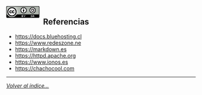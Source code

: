 <img src="../imagenes/MI-LICENCIA88x31.png" style="float: left; margin-right: 10px;" />

## Referencias
- <https://docs.bluehosting.cl>
- <https://www.redeszone.ne>
- <https://markdown.es>
- <https://httpd.apache.org> 
- <https://www.ionos.es>
- <https://chachocool.com>
________________________________________
*[Volver al índice...](../README.md)*